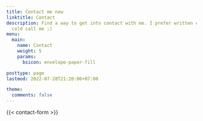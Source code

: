```yaml
---
title: Contact me now
linktitle: Contact
description: Find a way to get into contact with me. I prefer written contact before you
  cold call me ;)
menu:
  main:
    name: Contact
    weight: 5
    params:
      bsicon: envelope-paper-fill

posttype: page
lastmod: 2022-07-28T21:20:06+07:00

theme:
  comments: false
---
```


{{< contact-form >}}
